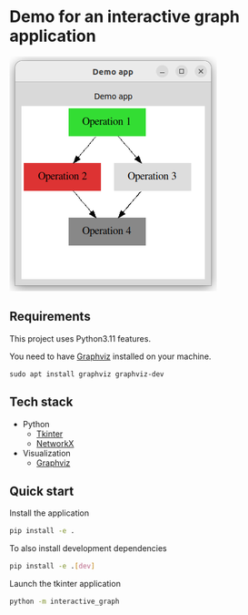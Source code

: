 # Demo for an interactive graph application

![Exeample of what the interactive graph looks like](exeample.png)

## Requirements

This project uses Python3.11 features.

You need to have [Graphviz](https://graphviz.org/) installed on your machine.

```
sudo apt install graphviz graphviz-dev
```

## Tech stack

-   Python
    -   [Tkinter](https://docs.python.org/3/library/tkinter.html)
    -   [NetworkX](https://networkx.org/)
-   Visualization
    -   [Graphviz](https://graphviz.org/)

## Quick start

Install the application

```sh
pip install -e .
```

To also install development dependencies

```sh
pip install -e .[dev]
```

Launch the tkinter application

```sh
python -m interactive_graph
```
